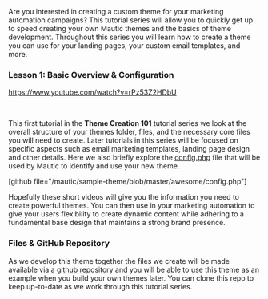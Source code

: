 Are you interested in creating a custom theme for your marketing automation campaigns? This tutorial series will allow you to quickly get up to speed creating your own Mautic themes and the basics of theme development. Throughout this series you will learn how to create a theme you can use for your landing pages, your custom email templates, and more.

### Lesson 1: Basic Overview & Configuration

https://www.youtube.com/watch?v=rPz53Z2HDbU

 

This first tutorial in the **Theme Creation 101** tutorial series we look at the overall structure of your themes folder, files, and the necessary core files you will need to create. Later tutorials in this series will be focused on specific aspects such as email marketing templates, landing page design and other details. Here we also briefly explore the [config.php](https://github.com/mautic/sample-theme/blob/master/awesome/config.php) file that will be used by Mautic to identify and use your new theme.

[github file="/mautic/sample-theme/blob/master/awesome/config.php"]

Hopefully these short videos will give you the information you need to create powerful themes. You can then use in your marketing automation to give your users flexibility to create dynamic content while adhering to a fundamental base design that maintains a strong brand presence.

### Files & GitHub Repository

As we develop this theme together the files we create will be made available via [a github repository](https://github.com/mautic/sample-theme) and you will be able to use this theme as an example when you build your own themes later. You can clone this repo to keep up-to-date as we work through this tutorial series.